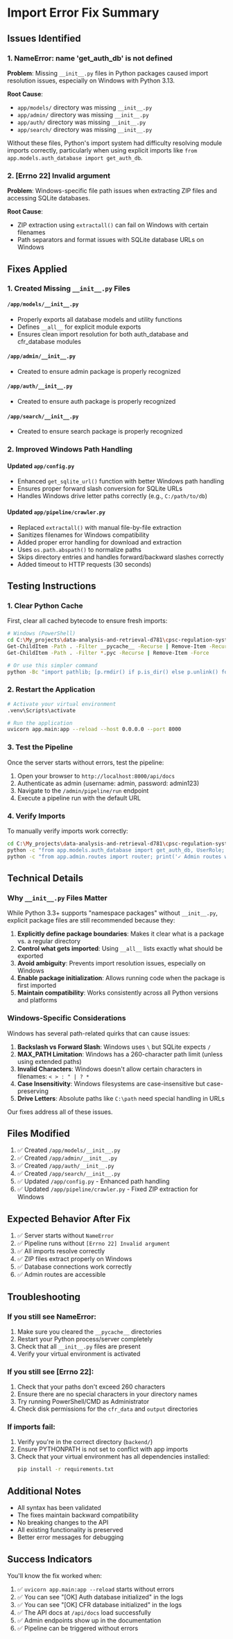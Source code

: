 # Import Error Fix Summary

## Issues Identified

### 1. NameError: name 'get_auth_db' is not defined
**Problem**: Missing `__init__.py` files in Python packages caused import resolution issues, especially on Windows with Python 3.13.

**Root Cause**: 
- `app/models/` directory was missing `__init__.py`
- `app/admin/` directory was missing `__init__.py`
- `app/auth/` directory was missing `__init__.py`
- `app/search/` directory was missing `__init__.py`

Without these files, Python's import system had difficulty resolving module imports correctly, particularly when using explicit imports like `from app.models.auth_database import get_auth_db`.

### 2. [Errno 22] Invalid argument
**Problem**: Windows-specific file path issues when extracting ZIP files and accessing SQLite databases.

**Root Cause**:
- ZIP extraction using `extractall()` can fail on Windows with certain filenames
- Path separators and format issues with SQLite database URLs on Windows

## Fixes Applied

### 1. Created Missing `__init__.py` Files

#### `/app/models/__init__.py`
- Properly exports all database models and utility functions
- Defines `__all__` for explicit module exports
- Ensures clean import resolution for both auth_database and cfr_database modules

#### `/app/admin/__init__.py`
- Created to ensure admin package is properly recognized

#### `/app/auth/__init__.py`
- Created to ensure auth package is properly recognized

#### `/app/search/__init__.py`
- Created to ensure search package is properly recognized

### 2. Improved Windows Path Handling

#### Updated `app/config.py`
- Enhanced `get_sqlite_url()` function with better Windows path handling
- Ensures proper forward slash conversion for SQLite URLs
- Handles Windows drive letter paths correctly (e.g., `C:/path/to/db`)

#### Updated `app/pipeline/crawler.py`
- Replaced `extractall()` with manual file-by-file extraction
- Sanitizes filenames for Windows compatibility
- Added proper error handling for download and extraction
- Uses `os.path.abspath()` to normalize paths
- Skips directory entries and handles forward/backward slashes correctly
- Added timeout to HTTP requests (30 seconds)

## Testing Instructions

### 1. Clear Python Cache
First, clear all cached bytecode to ensure fresh imports:

```bash
# Windows (PowerShell)
cd C:\My_projects\data-analysis-and-retrieval-d781\cpsc-regulation-system\backend
Get-ChildItem -Path . -Filter __pycache__ -Recurse | Remove-Item -Recurse -Force
Get-ChildItem -Path . -Filter *.pyc -Recurse | Remove-Item -Force

# Or use this simpler command
python -Bc "import pathlib; [p.rmdir() if p.is_dir() else p.unlink() for p in pathlib.Path('.').rglob('__pycache__')]"
```

### 2. Restart the Application
```bash
# Activate your virtual environment
.venv\Scripts\activate

# Run the application
uvicorn app.main:app --reload --host 0.0.0.0 --port 8000
```

### 3. Test the Pipeline
Once the server starts without errors, test the pipeline:

1. Open your browser to `http://localhost:8000/api/docs`
2. Authenticate as admin (username: admin, password: admin123)
3. Navigate to the `/admin/pipeline/run` endpoint
4. Execute a pipeline run with the default URL

### 4. Verify Imports
To manually verify imports work correctly:

```bash
cd C:\My_projects\data-analysis-and-retrieval-d781\cpsc-regulation-system\backend
python -c "from app.models.auth_database import get_auth_db, UserRole; print('✓ Imports working')"
python -c "from app.admin.routes import router; print('✓ Admin routes working')"
```

## Technical Details

### Why `__init__.py` Files Matter

While Python 3.3+ supports "namespace packages" without `__init__.py`, explicit package files are still recommended because they:

1. **Explicitly define package boundaries**: Makes it clear what is a package vs. a regular directory
2. **Control what gets imported**: Using `__all__` lists exactly what should be exported
3. **Avoid ambiguity**: Prevents import resolution issues, especially on Windows
4. **Enable package initialization**: Allows running code when the package is first imported
5. **Maintain compatibility**: Works consistently across all Python versions and platforms

### Windows-Specific Considerations

Windows has several path-related quirks that can cause issues:

1. **Backslash vs Forward Slash**: Windows uses `\` but SQLite expects `/`
2. **MAX_PATH Limitation**: Windows has a 260-character path limit (unless using extended paths)
3. **Invalid Characters**: Windows doesn't allow certain characters in filenames: `< > : " | ? *`
4. **Case Insensitivity**: Windows filesystems are case-insensitive but case-preserving
5. **Drive Letters**: Absolute paths like `C:\path` need special handling in URLs

Our fixes address all of these issues.

## Files Modified

1. ✅ Created `/app/models/__init__.py`
2. ✅ Created `/app/admin/__init__.py`
3. ✅ Created `/app/auth/__init__.py`
4. ✅ Created `/app/search/__init__.py`
5. ✅ Updated `/app/config.py` - Enhanced path handling
6. ✅ Updated `/app/pipeline/crawler.py` - Fixed ZIP extraction for Windows

## Expected Behavior After Fix

1. ✅ Server starts without `NameError`
2. ✅ Pipeline runs without `[Errno 22] Invalid argument`
3. ✅ All imports resolve correctly
4. ✅ ZIP files extract properly on Windows
5. ✅ Database connections work correctly
6. ✅ Admin routes are accessible

## Troubleshooting

### If you still see NameError:
1. Make sure you cleared the `__pycache__` directories
2. Restart your Python process/server completely
3. Check that all `__init__.py` files are present
4. Verify your virtual environment is activated

### If you still see [Errno 22]:
1. Check that your paths don't exceed 260 characters
2. Ensure there are no special characters in your directory names
3. Try running PowerShell/CMD as Administrator
4. Check disk permissions for the `cfr_data` and `output` directories

### If imports fail:
1. Verify you're in the correct directory (`backend/`)
2. Ensure PYTHONPATH is not set to conflict with app imports
3. Check that your virtual environment has all dependencies installed:
   ```bash
   pip install -r requirements.txt
   ```

## Additional Notes

- All syntax has been validated
- The fixes maintain backward compatibility
- No breaking changes to the API
- All existing functionality is preserved
- Better error messages for debugging

## Success Indicators

You'll know the fix worked when:
1. ✅ `uvicorn app.main:app --reload` starts without errors
2. ✅ You can see "[OK] Auth database initialized" in the logs
3. ✅ You can see "[OK] CFR database initialized" in the logs
4. ✅ The API docs at `/api/docs` load successfully
5. ✅ Admin endpoints show up in the documentation
6. ✅ Pipeline can be triggered without errors
